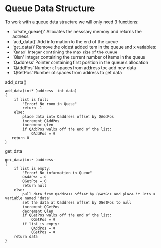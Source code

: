 # Queue Data Structure

To work with a queue data structure we will only need 3 functions:
- 'create_queue()' Allocates the nesssary memory and returns the address
- 'add_data()' Add information to the end of the queue
- 'get_data()' Remove the oldest added item in the queue
and x variables:
- 'Qmax' Integer containing the max size of the queue
- 'Qlen' Integer containing the current number of items in the queue
- 'Qaddress' Pointer containing first position in the queue's allocation
- 'QAddPos' Number of spaces from address too add new data
- 'QGetPos' Number of spaces from address to get data

add_data()
 
    add_data(int* Qaddress, int data)
    {
        if list is full:
            "Error! No room in Queue"
            return -1
        else:
            place data into Qaddress offset by QAddPos
            increment QAddPos
            increment Qlen
            if QAddPos walks off the end of the list:
                QAddPos = 0
       return 0
    }

get_data

    get_data(int* Qaddress)
    {
        if list is empty:
            "Error! No information in Queue"
            QAddPos = 0
            QGetPos = 0
            return null
        else:
            pull data from Qaddress offset by QGetPos and place it into a variable named 'data'
            set the data at Qaddress offset by QGetPos to null
            increment QGetPos
            decrement Qlen
            if QGetPos walks off the end of the list:
                QGetPos = 0
            if list is empty:
                QAddPos = 0
                QGetPos = 0
        return data
    }





